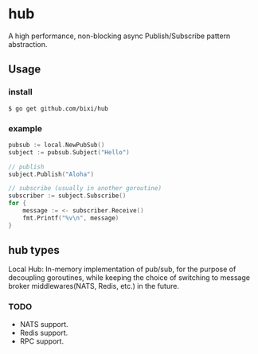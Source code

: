 # hub
A high performance, non-blocking async Publish/Subscribe pattern abstraction.

## Usage
### install
```shell
$ go get github.com/bixi/hub
```

### example
```go
pubsub := local.NewPubSub()
subject := pubsub.Subject("Hello")

// publish
subject.Publish("Aloha")

// subscribe (usually in another goroutine)
subscriber := subject.Subscribe()
for {
    message := <- subscriber.Receive()
    fmt.Printf("%v\n", message)
}
```

## hub types
Local Hub: In-memory implementation of pub/sub, for the purpose of decoupling goroutines, while keeping the choice of switching to message broker middlewares(NATS, Redis, etc.) in the future.

### TODO
* NATS support.
* Redis support.
* RPC support.
